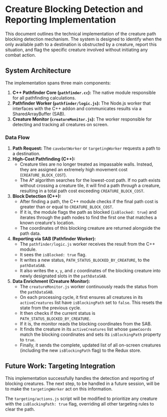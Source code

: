 # Creature Blocking Detection and Reporting Implementation

This document outlines the technical implementation of the creature path blocking detection mechanism. The system is designed to identify when the only available path to a destination is obstructed by a creature, report this situation, and flag the specific creature involved without initiating any combat action.

## System Architecture

The implementation spans three main components:

1.  **C++ Pathfinder Core (`pathfinder.cc`):** The native module responsible for all pathfinding calculations.
2.  **Pathfinder Worker (`pathfinder/logic.js`):** The Node.js worker that interfaces with the C++ addon and communicates results via a SharedArrayBuffer (SAB).
3.  **Creature Monitor (`creatureMonitor.js`):** The worker responsible for detecting and tracking all creatures on screen.

### Data Flow

1.  **Path Request:** The `cavebotWorker` or `targetingWorker` requests a path to a destination.
2.  **High-Cost Pathfinding (C++):**
    *   Creature tiles are no longer treated as impassable walls. Instead, they are assigned an extremely high movement cost (`CREATURE_BLOCK_COST`).
    *   The A* algorithm searches for the lowest-cost path. If no path exists without crossing a creature tile, it will find a path *through* a creature, resulting in a total path cost exceeding `CREATURE_BLOCK_COST`.
3.  **Block Detection (C++):**
    *   After finding a path, the C++ module checks if the final path cost is greater than or equal to `CREATURE_BLOCK_COST`.
    *   If it is, the module flags the path as blocked (`isBlocked: true`) and iterates through the path nodes to find the first one that matches a known creature's location.
    *   The coordinates of this blocking creature are returned alongside the path data.
4.  **Reporting via SAB (Pathfinder Worker):**
    *   The `pathfinder/logic.js` worker receives the result from the C++ module.
    *   It sees the `isBlocked: true` flag.
    *   It writes a new status, `PATH_STATUS_BLOCKED_BY_CREATURE`, to the `pathDataSAB`.
    *   It also writes the `x`, `y`, and `z` coordinates of the blocking creature into newly designated slots in the `pathDataSAB`.
5.  **Data Enrichment (Creature Monitor):**
    *   The `creatureMonitor.js` worker continuously reads the status from the `pathDataSAB`.
    *   On each processing cycle, it first ensures all creatures in its `activeCreatures` list have `isBlockingPath` set to `false`. This resets the state from the previous cycle.
    *   It then checks if the current status is `PATH_STATUS_BLOCKED_BY_CREATURE`.
    *   If it is, the monitor reads the blocking coordinates from the SAB.
    *   It finds the creature in its `activeCreatures` list whose `gameCoords` match the blocking coordinates and sets its `isBlockingPath` property to `true`.
    *   Finally, it sends the complete, updated list of all on-screen creatures (including the new `isBlockingPath` flag) to the Redux store.

## Future Work: Targeting Integration

This implementation successfully handles the detection and reporting of blocking creatures. The next step, to be handled in a future session, will be to make the `targetingWorker` act on this information.

The `targeting/actions.js` script will be modified to prioritize any creature with the `isBlockingPath: true` flag, overriding all other targeting rules to clear the path.
